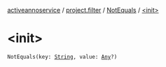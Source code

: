 [activeannoservice](../../index.md) / [project.filter](../index.md) / [NotEquals](index.md) / [&lt;init&gt;](./-init-.md)

# &lt;init&gt;

`NotEquals(key: `[`String`](https://kotlinlang.org/api/latest/jvm/stdlib/kotlin/-string/index.html)`, value: `[`Any`](https://kotlinlang.org/api/latest/jvm/stdlib/kotlin/-any/index.html)`?)`